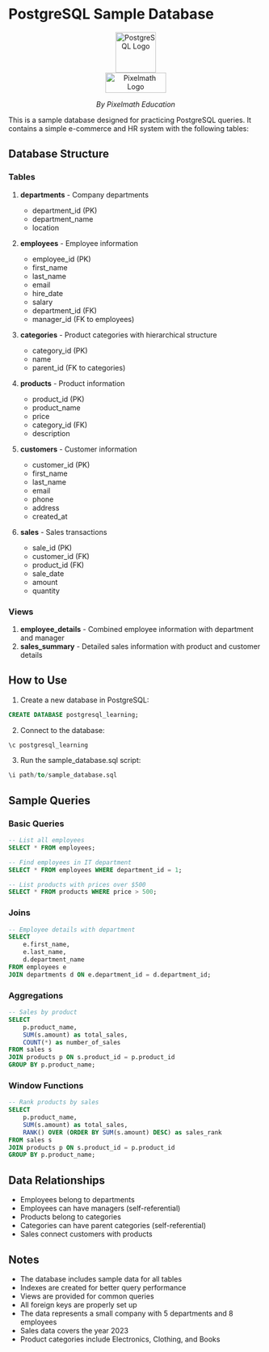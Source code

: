 # PostgreSQL Sample Database

<div align="center">
  <img src="https://www.postgresql.org/media/img/about/press/elephant.png" alt="PostgreSQL Logo" width="80" height="80">
</div>

<div align="center">
  <img src="https://raw.githubusercontent.com/dewwts/Additional_r/main/pixelmath.png" alt="Pixelmath Logo" width="120" height="40">
  <p><em>By Pixelmath Education</em></p>
</div>

This is a sample database designed for practicing PostgreSQL queries. It contains a simple e-commerce and HR system with the following tables:

## Database Structure

### Tables
1. **departments** - Company departments
   - department_id (PK)
   - department_name
   - location

2. **employees** - Employee information
   - employee_id (PK)
   - first_name
   - last_name
   - email
   - hire_date
   - salary
   - department_id (FK)
   - manager_id (FK to employees)

3. **categories** - Product categories with hierarchical structure
   - category_id (PK)
   - name
   - parent_id (FK to categories)

4. **products** - Product information
   - product_id (PK)
   - product_name
   - price
   - category_id (FK)
   - description

5. **customers** - Customer information
   - customer_id (PK)
   - first_name
   - last_name
   - email
   - phone
   - address
   - created_at

6. **sales** - Sales transactions
   - sale_id (PK)
   - customer_id (FK)
   - product_id (FK)
   - sale_date
   - amount
   - quantity

### Views
1. **employee_details** - Combined employee information with department and manager
2. **sales_summary** - Detailed sales information with product and customer details

## How to Use

1. Create a new database in PostgreSQL:
```sql
CREATE DATABASE postgresql_learning;
```

2. Connect to the database:
```sql
\c postgresql_learning
```

3. Run the sample_database.sql script:
```sql
\i path/to/sample_database.sql
```

## Sample Queries

### Basic Queries
```sql
-- List all employees
SELECT * FROM employees;

-- Find employees in IT department
SELECT * FROM employees WHERE department_id = 1;

-- List products with prices over $500
SELECT * FROM products WHERE price > 500;
```

### Joins
```sql
-- Employee details with department
SELECT 
    e.first_name, 
    e.last_name, 
    d.department_name
FROM employees e
JOIN departments d ON e.department_id = d.department_id;
```

### Aggregations
```sql
-- Sales by product
SELECT 
    p.product_name,
    SUM(s.amount) as total_sales,
    COUNT(*) as number_of_sales
FROM sales s
JOIN products p ON s.product_id = p.product_id
GROUP BY p.product_name;
```

### Window Functions
```sql
-- Rank products by sales
SELECT 
    p.product_name,
    SUM(s.amount) as total_sales,
    RANK() OVER (ORDER BY SUM(s.amount) DESC) as sales_rank
FROM sales s
JOIN products p ON s.product_id = p.product_id
GROUP BY p.product_name;
```

## Data Relationships

- Employees belong to departments
- Employees can have managers (self-referential)
- Products belong to categories
- Categories can have parent categories (self-referential)
- Sales connect customers with products

## Notes

- The database includes sample data for all tables
- Indexes are created for better query performance
- Views are provided for common queries
- All foreign keys are properly set up
- The data represents a small company with 5 departments and 8 employees
- Sales data covers the year 2023
- Product categories include Electronics, Clothing, and Books 
